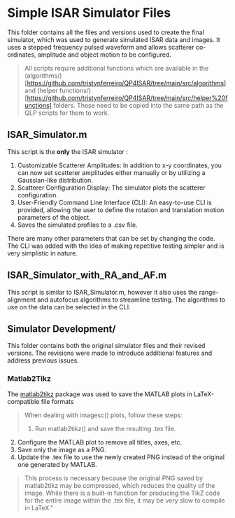 # Simple ISAR Simulator Files
This folder contains all the files and versions used to create the final simulator, which was used to generate simulated ISAR data and images. It uses a stepped frequency pulsed waveform and allows scatterer co-ordinates, amplitude and object motion to be configured.

> All scripts require additional functions which are available in the (algorithms/)[https://github.com/tristynferreiro/QP4ISAR/tree/main/src/algorithms] and (helper functions/)[https://github.com/tristynferreiro/QP4ISAR/tree/main/src/helper%20functions] folders. These need to be copied into the same path as the QLP scripts for them to work.

## ISAR_Simulator.m
This script is the **only** the ISAR simulator :

1. Customizable Scatterer Amplitudes: In addition to x-y coordinates, you can now set scatterer amplitudes either manually or by utilizing a Gaussian-like distribution.
2. Scatterer Configuration Display: The simulator plots the scatterer configuration.
3. User-Friendly Command Line Interface (CLI): An easy-to-use CLI is provided, allowing the user to define the rotation and translation motion parameters of the object.
4. Saves the simulated profiles to a .csv file.

There are many other parameters that can be set by changing the code. The CLI was added with the idea of making repetitive testing simpler and is very simplistic in nature.

## ISAR_Simulator_with_RA_and_AF.m
This script is similar to ISAR_Simulator.m, however it also uses the range-alignment and autofocus algorithms to streamline testing. The algorithms to use on the data can be selected in the CLI.

## Simulator Development/
This folder contains both the original simulator files and their revised versions. The revisions were made to introduce additional features and address previous issues.

### Matlab2Tikz
The [matlab2tikz](http://www.mathworks.com/matlabcentral/fileexchange/22022-matlab2tikz-matlab2tikz?download=true) package was used to save the MATLAB plots in LaTeX-compatible file formats
> When dealing with imagesc() plots, follow these steps:
>1. Run matlab2tikz() and save the resulting .tex file.
2. Configure the MATLAB plot to remove all titles, axes, etc.
3. Save only the image as a PNG.
4. Update the .tex file to use the newly created PNG instead of the original one generated by MATLAB.

>This process is necessary because the original PNG saved by matlab2tikz may be compressed, which reduces the quality of the image. While there is a built-in function for producing the TikZ code for the entire image within the .tex file, it may be very slow to compile in LaTeX."

